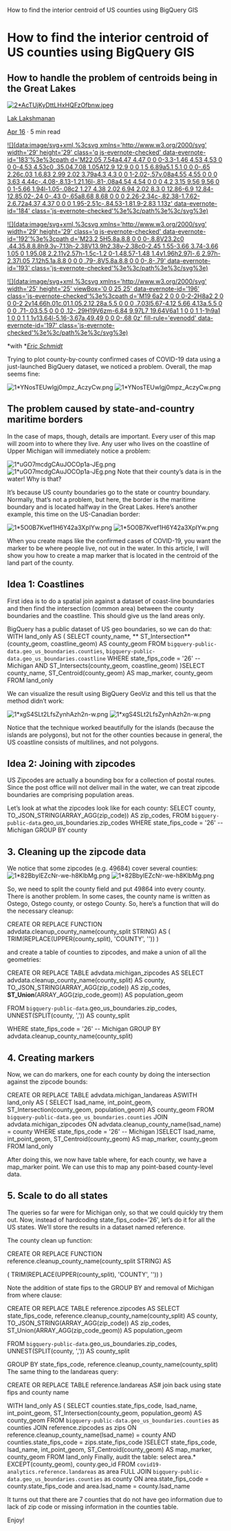 How to find the interior centroid of US counties using BigQuery GIS

# How to find the interior centroid of US counties using BigQuery GIS

## How to handle the problem of centroids being in the Great Lakes

[![2*AcTUjKyDttLHxHQFzOfbnw.jpeg](../_resources/356a1b72b3df6cfdc5a7f25659902493.jpg)](https://medium.com/@lakshmanok?source=post_page-----de396f0fad03----------------------)

[Lak Lakshmanan](https://medium.com/@lakshmanok?source=post_page-----de396f0fad03----------------------)

[Apr 16](https://medium.com/google-cloud/how-to-find-the-interior-centroid-of-us-counties-using-bigquery-gis-de396f0fad03?source=post_page-----de396f0fad03----------------------) · 5 min read

[![](data:image/svg+xml,%3csvg xmlns='http://www.w3.org/2000/svg' width='29' height='29' class='q js-evernote-checked' data-evernote-id='183'%3e%3cpath d='M22.05 7.54a4.47 4.47 0 0 0-3.3-1.46 4.53 4.53 0 0 0-4.53 4.53c0 .35.04.7.08 1.05A12.9 12.9 0 0 1 5 6.89a5.1 5.1 0 0 0-.65 2.26c.03 1.6.83 2.99 2.02 3.79a4.3 4.3 0 0 1-2.02-.57v.08a4.55 4.55 0 0 0 3.63 4.44c-.4.08-.8.13-1.21.16l-.81-.08a4.54 4.54 0 0 0 4.2 3.15 9.56 9.56 0 0 1-5.66 1.94l-1.05-.08c2 1.27 4.38 2.02 6.94 2.02 8.3 0 12.86-6.9 12.84-12.85.02-.24 0-.43 0-.65a8.68 8.68 0 0 0 2.26-2.34c-.82.38-1.7.62-2.6.72a4.37 4.37 0 0 0 1.95-2.51c-.84.53-1.81.9-2.83 1.13z' data-evernote-id='184' class='js-evernote-checked'%3e%3c/path%3e%3c/svg%3e)](https://medium.com/p/de396f0fad03/share/twitter?source=post_actions_header---------------------------)

[![](data:image/svg+xml,%3csvg xmlns='http://www.w3.org/2000/svg' width='29' height='29' class='q js-evernote-checked' data-evernote-id='192'%3e%3cpath d='M23.2 5H5.8a.8.8 0 0 0-.8.8V23.2c0 .44.35.8.8.8h9.3v-7.13h-2.38V13.9h2.38v-2.38c0-2.45 1.55-3.66 3.74-3.66 1.05 0 1.95.08 2.2.11v2.57h-1.5c-1.2 0-1.48.57-1.48 1.4v1.96h2.97l-.6 2.97h-2.37l.05 7.12h5.1a.8.8 0 0 0 .79-.8V5.8a.8.8 0 0 0-.8-.79' data-evernote-id='193' class='js-evernote-checked'%3e%3c/path%3e%3c/svg%3e)](https://medium.com/p/de396f0fad03/share/facebook?source=post_actions_header---------------------------)

[![](data:image/svg+xml,%3csvg xmlns='http://www.w3.org/2000/svg' width='25' height='25' viewBox='0 0 25 25' data-evernote-id='196' class='js-evernote-checked'%3e%3cpath d='M19 6a2 2 0 0 0-2-2H8a2 2 0 0 0-2 2v14.66h.01c.01.1.05.2.12.28a.5.5 0 0 0 .7.03l5.67-4.12 5.66 4.13a.5.5 0 0 0 .71-.03.5.5 0 0 0 .12-.29H19V6zm-6.84 9.97L7 19.64V6a1 1 0 0 1 1-1h9a1 1 0 0 1 1 1v13.64l-5.16-3.67a.49.49 0 0 0-.68 0z' fill-rule='evenodd' data-evernote-id='197' class='js-evernote-checked'%3e%3c/path%3e%3c/svg%3e)](https://medium.com/m/signin?operation=register&redirect=https%3A%2F%2Fmedium.com%2Fgoogle-cloud%2Fhow-to-find-the-interior-centroid-of-us-counties-using-bigquery-gis-de396f0fad03&source=post_actions_header--------------------------bookmark_header-)

*with *[*Eric Schmidt*](https://medium.com/@easchmidt)

Trying to plot county-by-county confirmed cases of COVID-19 data using a just-launched BigQuery dataset, we noticed a problem. Overall, the map seems fine:

![1*YNosTEUwlgj0mpz_AczyCw.png](../_resources/67b272678b4e8efaf89e9a84556c977f.png)
![1*YNosTEUwlgj0mpz_AczyCw.png](../_resources/87b78d98c2dceee71bb3b1b93be977e7.png)

## The problem caused by state-and-country maritime borders

In the case of maps, though, details are important. Every user of this map will zoom into to where they live. Any user who lives on the coastline of Upper Michigan will immediately notice a problem:

![1*uGO7mcdgCAuJOCOp1a-JEg.png](../_resources/33a82ccbc3744ee9e423c3f15bd53463.png)
![1*uGO7mcdgCAuJOCOp1a-JEg.png](../_resources/426401cee20b1b132eb320c246930836.png)
Note that their county’s data is in the water! Why is that?

It’s because US county boundaries go to the state or country boundary. Normally, that’s not a problem, but here, the border is the maritime boundary and is located halfway in the Great Lakes. Here’s another example, this time on the US-Canadian border:

![1*5O0B7Kvef1H6Y42a3XpIYw.png](../_resources/08325b7be94834f1f833ec742ef34127.png)
![1*5O0B7Kvef1H6Y42a3XpIYw.png](../_resources/c566f9f71b7f26f861103a052236bae8.png)

When you create maps like the confirmed cases of COVID-19, you want the marker to be where people live, not out in the water. In this article, I will show you how to create a map marker that is located in the centroid of the land part of the county.

## Idea 1: Coastlines

First idea is to do a spatial join against a dataset of coast-line boundaries and then find the intersection (common area) between the county boundaries and the coastline. This should give us the land areas only.

BigQuery has a public dataset of US geo boundaries, so we can do that:
WITH land_only AS (
SELECT
county_name,
 ** ST_Intersection**(county_geom, coastline_geom) AS county_geom
FROM `bigquery-public-data.geo_us_boundaries.counties`,
`bigquery-public-data.geo_us_boundaries.coastline`
WHERE state_fips_code = '26' -- Michigan
AND ST_Intersects(county_geom, coastline_geom)
)SELECT
county_name,
ST_Centroid(county_geom) AS map_marker,
county_geom
FROM land_only

We can visualize the result using BigQuery GeoViz and this tell us that the method didn’t work:

![1*xgS4SLt2LfsZynhAzh2n-w.png](../_resources/9ff69a0a0e83364c63483d3d41591d63.png)
![1*xgS4SLt2LfsZynhAzh2n-w.png](../_resources/cfff00c40c50f49fd42fffb43e693217.png)

Notice that the technique worked beautifully for the islands (because the islands are polygons), but not for the other counties because in general, the US coastline consists of multilines, and not polygons.

## Idea 2: Joining with zipcodes

US Zipcodes are actually a bounding box for a collection of postal routes. Since the post office will not deliver mail in the water, we can treat zipcode boundaries are comprising population areas.

Let’s look at what the zipcodes look like for each county:
SELECT
county,
TO_JSON_STRING(ARRAY_AGG(zip_code)) AS zip_codes,
FROM `bigquery-public-data`.geo_us_boundaries.zip_codes
WHERE state_fips_code = '26' -- Michigan
GROUP BY county

## 3. Cleaning up the zipcode data

We notice that some zipcodes (e.g. 49684) cover several counties:
![1*82BbyIEZcNr-we-h8KlbMg.png](../_resources/00d015ecdf57c4e4035560e1f94ed581.png)
![1*82BbyIEZcNr-we-h8KlbMg.png](../_resources/b6e80d166c46377e9b98e7197a5bc2fd.png)

So, we need to split the county field and put 49864 into every county. There is another problem. In some cases, the county name is written as Ostego, Ostego county, or ostego County. So, here’s a function that will do the necessary cleanup:

CREATE OR REPLACE FUNCTION advdata.cleanup_county_name(county_split STRING) AS
(
TRIM(REPLACE(UPPER(county_split), 'COUNTY', ''))
)

and create a table of counties to zipcodes, and make a union of all the geometries:

CREATE OR REPLACE TABLE advdata.michigan_zipcodes AS
SELECT
advdata.cleanup_county_name(county_split) AS county,
TO_JSON_STRING(ARRAY_AGG(zip_code)) AS zip_codes,
 **ST_Union**(ARRAY_AGG(zip_code_geom)) AS population_geom

FROM `bigquery-public-data`.geo_us_boundaries.zip_codes, UNNEST(SPLIT(county, ',')) AS county_split

WHERE state_fips_code = '26' -- Michigan
GROUP BY advdata.cleanup_county_name(county_split)

## 4. Creating markers

Now, we can do markers, one for each county by doing the intersection against the zipcode bounds:

CREATE OR REPLACE TABLE advdata.michigan_landareas ASWITH land_only AS (
SELECT
lsad_name, int_point_geom,
ST_Intersection(county_geom, population_geom) AS county_geom
FROM `bigquery-public-data.geo_us_boundaries.counties`
JOIN advdata.michigan_zipcodes
ON advdata.cleanup_county_name(lsad_name) = county
WHERE state_fips_code = '26' -- Michigan
)SELECT
lsad_name,
int_point_geom,
ST_Centroid(county_geom) AS map_marker,
county_geom
FROM land_only

After doing this, we now have table where, for each county, we have a map_marker point. We can use this to map any point-based county-level data.

## 5. Scale to do all states

The queries so far were for Michigan only, so that we could quickly try them out. Now, instead of hardcoding state_fips_code=’26', let’s do it for all the US states. We’ll store the results in a dataset named reference.

The county clean up function:

CREATE OR REPLACE FUNCTION reference.cleanup_county_name(county_split STRING) AS

(
TRIM(REPLACE(UPPER(county_split), 'COUNTY', ''))
)

Note the addition of state fips to the GROUP BY and removal of Michigan from where clause:

CREATE OR REPLACE TABLE reference.zipcodes AS
SELECT
state_fips_code,
reference.cleanup_county_name(county_split) AS county,
TO_JSON_STRING(ARRAY_AGG(zip_code)) AS zip_codes,
ST_Union(ARRAY_AGG(zip_code_geom)) AS population_geom

FROM `bigquery-public-data`.geo_us_boundaries.zip_codes, UNNEST(SPLIT(county, ',')) AS county_split

GROUP BY state_fips_code, reference.cleanup_county_name(county_split)
The same thing to the landareas query:

CREATE OR REPLACE TABLE reference.landareas AS# join back using state fips and county name

WITH land_only AS (
SELECT
counties.state_fips_code,
lsad_name, int_point_geom,
ST_Intersection(county_geom, population_geom) AS county_geom
FROM `bigquery-public-data.geo_us_boundaries.counties` as counties
JOIN reference.zipcodes as zips
ON reference.cleanup_county_name(lsad_name) = county
AND counties.state_fips_code = zips.state_fips_code
)SELECT
state_fips_code,
lsad_name,
int_point_geom,
ST_Centroid(county_geom) AS map_marker,
county_geom
FROM land_only
Finally, audit the table:
select area.* EXCEPT(county_geom), county.geo_id FROM
`covid19-analytics.reference.landareas` as area
FULL JOIN `bigquery-public-data.geo_us_boundaries.counties` as county
ON area.state_fips_code = county.state_fips_code
and area.lsad_name = county.lsad_name

It turns out that there are 7 counties that do not have geo information due to lack of zip code or missing information in the counties table.

Enjoy!